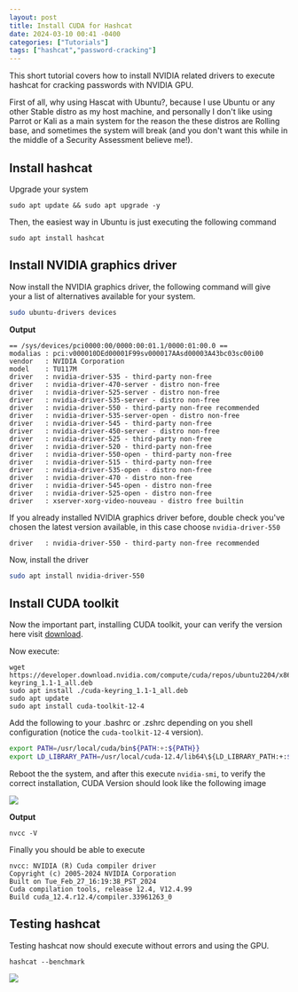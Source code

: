 ```yaml
---
layout: post
title: Install CUDA for Hashcat
date: 2024-03-10 00:41 -0400
categories: ["Tutorials"]
tags: ["hashcat","password-cracking"]
---
```


This short tutorial covers how to install NVIDIA related drivers to execute hashcat for cracking passwords with NVIDIA GPU.

First of all, why using Hascat with Ubuntu?, because I use Ubuntu or any other Stable distro as my host machine, and personally I don't like using Parrot or Kali as a main system for the reason the these distros are Rolling base, and sometimes the system will break (and you don't want this while in the middle of a Security Assessment believe me!).


## Install hashcat

Upgrade your system

```shell
sudo apt update && sudo apt upgrade -y
```

Then, the easiest way in Ubuntu is just executing the following command

```shell
sudo apt install hashcat
```


## Install NVIDIA graphics driver

Now install the NVIDIA graphics driver, the following command will give your a list of alternatives available for your system.

```bash
sudo ubuntu-drivers devices
```

**Output**

```
== /sys/devices/pci0000:00/0000:00:01.1/0000:01:00.0 ==
modalias : pci:v000010DEd00001F99sv000017AAsd00003A43bc03sc00i00
vendor   : NVIDIA Corporation
model    : TU117M
driver   : nvidia-driver-535 - third-party non-free
driver   : nvidia-driver-470-server - distro non-free
driver   : nvidia-driver-525-server - distro non-free
driver   : nvidia-driver-535-server - distro non-free
driver   : nvidia-driver-550 - third-party non-free recommended
driver   : nvidia-driver-535-server-open - distro non-free
driver   : nvidia-driver-545 - third-party non-free
driver   : nvidia-driver-450-server - distro non-free
driver   : nvidia-driver-525 - third-party non-free
driver   : nvidia-driver-520 - third-party non-free
driver   : nvidia-driver-550-open - third-party non-free
driver   : nvidia-driver-515 - third-party non-free
driver   : nvidia-driver-535-open - distro non-free
driver   : nvidia-driver-470 - distro non-free
driver   : nvidia-driver-545-open - distro non-free
driver   : nvidia-driver-525-open - distro non-free
driver   : xserver-xorg-video-nouveau - distro free builtin
```

If you already installed NVIDIA graphics driver before, double check you've chosen the latest version available, in this case choose `nvidia-driver-550`

```
driver   : nvidia-driver-550 - third-party non-free recommended
```

Now, install the driver

```bash
sudo apt install nvidia-driver-550
```

## Install CUDA toolkit

Now the important part, installing CUDA toolkit, your can verify the version here visit [download](https://developer.nvidia.com/cuda-downloads?target_os=Linux&target_arch=x86_64&Distribution=Ubuntu&target_version=22.04&target_type=deb_network).

Now execute:

```shell
wget https://developer.download.nvidia.com/compute/cuda/repos/ubuntu2204/x86_64/cuda-keyring_1.1-1_all.deb
sudo apt install ./cuda-keyring_1.1-1_all.deb
sudo apt update
sudo apt install cuda-toolkit-12-4
```

Add the following to your .bashrc or .zshrc depending on you shell configuration (notice the `cuda-toolkit-12-4` version).

```bash
export PATH=/usr/local/cuda/bin${PATH:+:${PATH}}
export LD_LIBRARY_PATH=/usr/local/cuda-12.4/lib64\${LD_LIBRARY_PATH:+:${LD_LIBRARY_PATH}}
```

Reboot the the system, and after this execute `nvidia-smi`, to verify the correct installation, CUDA Version should look like the following image

![](/assets/img/posts/nvidia-smi.png)

**Output**

```shell
nvcc -V
```

Finally you should be able to execute 
```
nvcc: NVIDIA (R) Cuda compiler driver
Copyright (c) 2005-2024 NVIDIA Corporation
Built on Tue_Feb_27_16:19:38_PST_2024
Cuda compilation tools, release 12.4, V12.4.99
Build cuda_12.4.r12.4/compiler.33961263_0
```

## Testing hashcat

Testing hashcat now should execute without errors and using the GPU.

```shell
hashcat --benchmark
```

![](/assets/img/posts/hashcat-benchmark.png)


